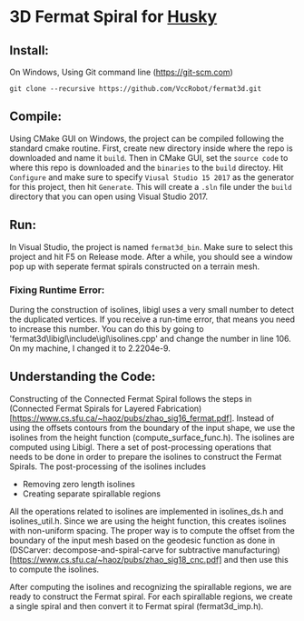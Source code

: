 # 3D Fermat Spiral for [Husky](https://github.com/VccRobot/husky)


## Install:
On Windows, Using Git command line (https://git-scm.com)

    git clone --recursive https://github.com/VccRobot/fermat3d.git
   

## Compile:

Using CMake GUI on Windows, the project can be compiled following the standard cmake routine. First, create new directory inside where the repo is downloaded and name it `build`. Then in CMake GUI, set the `source code` to where this repo is downloaded and the `binaries` to the `build` directoy. Hit `Configure` and make sure to specify `Viusal Studio 15 2017` as the generator for this project, then hit `Generate`. This will create a `.sln` file under the `build` directory that you can open using Visual Studio 2017. 

## Run:

 In Visual Studio, the project is named `fermat3d_bin`. Make sure to select this project and hit F5 on Release mode. After a while, you should see a window pop up with seperate fermat spirals constructed on a terrain mesh.
 
 ### Fixing Runtime Error:
 During the construction of isolines, libigl uses a very small number to detect the duplicated vertices. If you receive a run-time error, that means you need to increase this number. You can do this by going to 'fermat3d\libigl\include\igl\isolines.cpp' and change the number in line 106. On my machine, I changed it to 2.2204e-9.  


## Understanding the Code:

Constructing of the Connected Fermat Spiral follows the steps in (Connected Fermat Spirals for Layered Fabrication)[https://www.cs.sfu.ca/~haoz/pubs/zhao_sig16_fermat.pdf]. Instead of using the offsets contours from the boundary of the input shape, we use the isolines from the height function (compute_surface_func.h). The isolines are computed using Libigl. There a set of post-processing operations that needs to be done in order to prepare the isolines to construct the Fermat Spirals. The 
post-processing of the isolines includes 

- Removing zero length isolines 
- Creating separate spirallable regions 

All the operations related to isolines are implemented in isolines_ds.h and isolines_util.h. Since we are using the height function, this creates isolines with non-uniform spacing. The proper way is to compute the offset from the boundary of the input mesh based on the geodesic function as done in (DSCarver: decompose-and-spiral-carve for subtractive manufacturing)[https://www.cs.sfu.ca/~haoz/pubs/zhao_sig18_cnc.pdf] and then use this to compute the isolines. 

After computing the isolines and recognizing the spirallable regions, we are ready to construct the Fermat spiral. For each spirallable regions, we create a single spiral and then convert it to Fermat spiral (fermat3d_imp.h).

